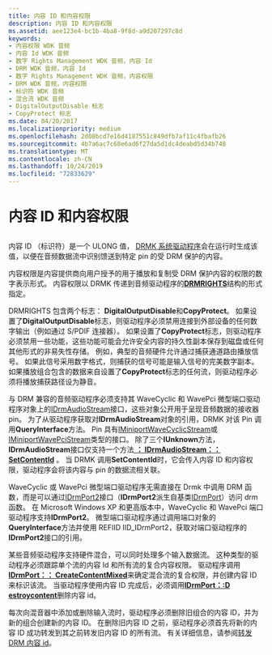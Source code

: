 ```yaml
---
title: 内容 ID 和内容权限
description: 内容 ID 和内容权限
ms.assetid: aee123e4-bc1b-4ba8-9f8d-a9d207297c8d
keywords:
- 内容权限 WDK 音频
- 内容 Id WDK 音频
- 数字 Rights Management WDK 音频，内容 Id
- DRM WDK 音频，内容 Id
- 数字 Rights Management WDK 音频，内容权限
- DRM WDK 音频，内容权限
- 标识符 WDK 音频
- 混合流 WDK 音频
- DigitalOutputDisable 标志
- CopyProtect 标志
ms.date: 04/20/2017
ms.localizationpriority: medium
ms.openlocfilehash: 2d08bcd7e16d4187551c849dfb7af11c4fbafb26
ms.sourcegitcommit: 4b7a6ac7c68e6ad6f27da5d1dc4deabd5d34b748
ms.translationtype: MT
ms.contentlocale: zh-CN
ms.lasthandoff: 10/24/2019
ms.locfileid: "72833629"
---
```

# <a name="content-ids-and-content-rights"></a>内容 ID 和内容权限


## <span id="content_ids_and_content_rights"></span><span id="CONTENT_IDS_AND_CONTENT_RIGHTS"></span>


内容 ID （标识符）是一个 ULONG 值， [DRMK 系统驱动程序](kernel-mode-wdm-audio-components.md#drmk_system_driver)会在运行时生成该值，以便在音频数据流中识别馈送到特定 pin 的受 DRM 保护的内容。

内容权限是内容提供商向用户授予的用于播放和复制受 DRM 保护内容的权限的数字表示形式。 内容权限以 DRMK 传递到音频驱动程序的[**DRMRIGHTS**](https://docs.microsoft.com/windows-hardware/drivers/ddi/drmk/ns-drmk-tagdrmrights)结构的形式指定。

DRMRIGHTS 包含两个标志： **DigitalOutputDisable**和**CopyProtect**。 如果设置了**DigitalOutputDisable**标志，则驱动程序必须禁用连接到外部设备的任何数字输出（例如通过 S/PDIF 连接器）。 如果设置了**CopyProtect**标志，则驱动程序必须禁用一些功能，这些功能可能会允许安全内容的持久性副本保存到磁盘或任何其他形式的非易失性存储。 例如，典型的音频硬件允许通过捕获通道路由播放信号。 如果此信号采用数字格式，则捕获的信号可能是输入信号的完美数字副本。 如果播放组合包含的数据来自设置了**CopyProtect**标志的任何流，则驱动程序必须将播放捕获路径设为静音。

与 DRM 兼容的音频驱动程序必须支持其 WaveCyclic 和 WavePci 微型端口驱动程序对象上的[IDrmAudioStream](https://docs.microsoft.com/windows-hardware/drivers/ddi/drmk/nn-drmk-idrmaudiostream)接口，这些对象公开用于呈现音频数据的接收器 pin。 为了从驱动程序获取对**IDrmAudioStream**对象的引用，DRMK 对该 Pin 调用**QueryInterface**方法。 Pin 具有[IMiniportWaveCyclicStream](https://docs.microsoft.com/windows-hardware/drivers/ddi/portcls/nn-portcls-iminiportwavecyclicstream)或[IMiniportWavePciStream](https://docs.microsoft.com/windows-hardware/drivers/ddi/portcls/nn-portcls-iminiportwavepcistream)类型的接口。 除了三个**IUnknown**方法， **IDrmAudioStream**接口仅支持一个方法[ **： IDrmAudioStream：： SetContentId**](https://docs.microsoft.com/windows-hardware/drivers/ddi/drmk/nf-drmk-idrmaudiostream-setcontentid) 。 当 DRMK 调用**SetContentId**时，它会传入内容 ID 和内容权限，驱动程序会将该内容与 pin 的数据流相关联。

WaveCyclic 或 WavePci 微型端口驱动程序无需直接在 Drmk 中调用 DRM 函数，而是可以通过[IDrmPort2](https://docs.microsoft.com/windows-hardware/drivers/ddi/portcls/nn-portcls-idrmport2)接口（**IDrmPort2**派生自基类[IDrmPort](https://docs.microsoft.com/windows-hardware/drivers/ddi/portcls/nn-portcls-idrmport)）访问 drm 函数。 在 Microsoft Windows XP 和更高版本中，WaveCyclic 和 WavePci 端口驱动程序支持**IDrmPort2**。 微型端口驱动程序通过调用端口对象的**QueryInterface**方法并使用 REFIID IID\_IDrmPort2，获取对端口驱动程序的**IDrmPort2**接口的引用。

某些音频驱动程序支持硬件混合，可以同时处理多个输入数据流。 这种类型的驱动程序必须跟踪单个流的内容 Id 和所有流的复合内容权限。 驱动程序调用[**IDrmPort：： CreateContentMixed**](https://docs.microsoft.com/windows-hardware/drivers/ddi/portcls/nf-portcls-idrmport-createcontentmixed)来确定混合流的复合权限，并创建内容 ID 来标识该流。 当驱动程序使用内容 ID 完成后，必须调用[**IDrmPort：:D estroycontent**](https://docs.microsoft.com/windows-hardware/drivers/ddi/portcls/nf-portcls-idrmport-destroycontent)删除内容 id。

每次向混音器中添加或删除输入流时，驱动程序必须删除旧组合的内容 ID，并为新的组合创建新的内容 ID。 在删除旧内容 ID 之前，驱动程序必须首先将新的内容 ID 成功转发到其之前转发旧内容 ID 的所有流。 有关详细信息，请参阅[转发 DRM 内容 id](forwarding-drm-content-ids.md)。

 

 





